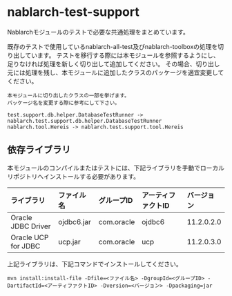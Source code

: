 nablarch-test-support
======================

Nablarchモジュールのテストで必要な共通処理をまとめています。

既存のテストで使用しているnablarch-all-test及びnablarch-toolboxの処理を切り出しています。
テストを移行する際には本モジュールを参照するようにし、足りなければ処理を新しく切り出して追加してください。
その場合、切り出し元には処理を残し、本モジュールに追加したクラスのパッケージを適宜変更してください。

    本モジュールに切り出したクラスの一部を挙げます。
    パッケージ名を変更する際に参考にして下さい。
    
    test.support.db.helper.DatabaseTestRunner -> nablarch.test.support.db.helper.DatabaseTestRunner
    nablarch.tool.Hereis -> nablarch.test.support.tool.Hereis

## 依存ライブラリ

本モジュールのコンパイルまたはテストには、下記ライブラリを手動でローカルリポジトリへインストールする必要があります。

ライブラリ          |ファイル名       |グループID     |アーティファクトID   |バージョン   |
:-------------------|:----------------|:--------------|:--------------------|:------------|
Oracle JDBC Driver  |ojdbc6.jar       |com.oracle     |ojdbc6               |11.2.0.2.0   |
Oracle UCP for JDBC |ucp.jar          |com.oracle     |ucp                  |11.2.0.3.0   |

上記ライブラリは、下記コマンドでインストールしてください。


```
mvn install:install-file -Dfile=<ファイル名> -DgroupId=<グループID> -DartifactId=<アーティファクトID> -Dversion=<バージョン> -Dpackaging=jar
```
